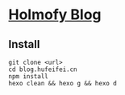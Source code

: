 # [Holmofy Blog](https://blog.hufeifei.cn)

## Install

```
git clone <url>
cd blog.hufeifei.cn
npm install
hexo clean && hexo g && hexo d
```

